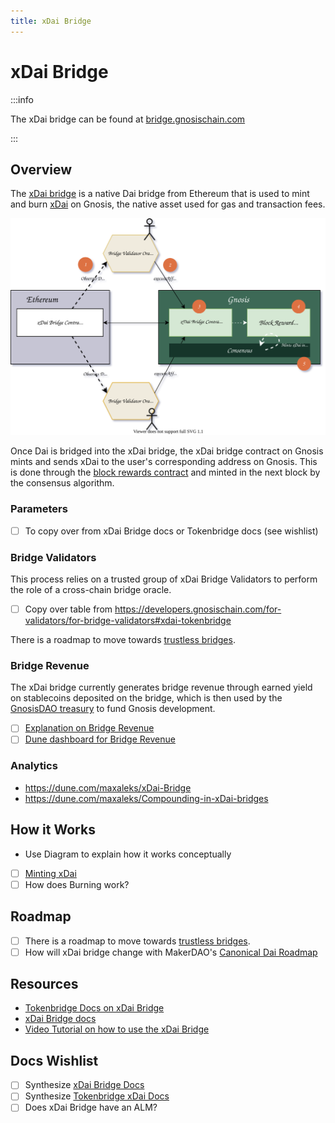 ```yaml
---
title: xDai Bridge
---
```


# xDai Bridge

:::info

The xDai bridge can be found at [bridge.gnosischain.com](https://bridge.gnosischain.com/)

:::
## Overview

The [xDai bridge](https://bridge.gnosischain.comd) is a native Dai bridge from Ethereum that is used to mint and burn [xDai](../../about/xdai-token.md) on Gnosis, the native asset used for gas and transaction fees. 

![xDai Bridge Diagram](../diagrams/dai-bridge.svg) 

Once Dai is bridged into the xDai bridge, the xDai bridge contract on Gnosis mints and sends xDai to the user's corresponding address on Gnosis. This is done through the  [block rewards contract](#block-rewards-contract) and minted in the next block by the consensus algorithm. 

### Parameters

- [ ] To copy over from xDai Bridge docs or Tokenbridge docs (see wishlist)
### Bridge Validators

This process relies on a trusted group of xDai Bridge Validators to perform the role of a cross-chain bridge oracle.

- [ ] Copy over table from https://developers.gnosischain.com/for-validators/for-bridge-validators#xdai-tokenbridge

There is a roadmap to move towards [trustless bridges](../roadmap.md). 
### Bridge Revenue

The xDai bridge currently generates bridge revenue through earned yield on stablecoins deposited on the bridge, which is then used by the [GnosisDAO treasury](../../about/treasury.md) to fund Gnosis development. 

- [ ] [Explanation on Bridge Revenue](https://developers.gnosischain.com/for-users/bridges/converting-xdai-via-bridge/dai-compounding)
- [ ] [Dune dashboard for Bridge Revenue](https://dune.com/maxaleks/Compounding-in-xDai-bridges)
### Analytics

- https://dune.com/maxaleks/xDai-Bridge
- https://dune.com/maxaleks/Compounding-in-xDai-bridges
## How it Works

- Use Diagram to explain how it works conceptually
- [ ] [Minting xDai](https://developers.gnosischain.com/for-users/bridges/converting-xdai-via-bridge/xdai-mechanics-how-xdai-is-minted)
- [ ] How does Burning work?

## Roadmap

- [ ] There is a roadmap to move towards [trustless bridges](../roadmap.md). 
- [ ] How will xDai bridge change with MakerDAO's [Canonical Dai Roadmap](https://medium.com/bankless-dao/canonical-dai-stablecoin-upgrade-aims-to-help-move-dai-off-chain-2a8de6a815c1)
## Resources

- [Tokenbridge Docs on xDai Bridge](https://docs.tokenbridge.net/xdai-bridge/about)
- [xDai Bridge docs](https://developers.gnosischain.com/for-users/bridges/converting-xdai-via-bridge)
- [Video Tutorial on how to use the xDai Bridge](https://www.youtube.com/watch?v=oKdh2cOOqUs)

## Docs Wishlist

- [ ] Synthesize [xDai Bridge Docs](https://developers.gnosischain.com/for-users/bridges/converting-xdai-via-bridge)
- [ ] Synthesize [Tokenbridge xDai Docs](https://docs.tokenbridge.net/xdai-bridge/about)
- [ ] Does xDai Bridge have an ALM? 